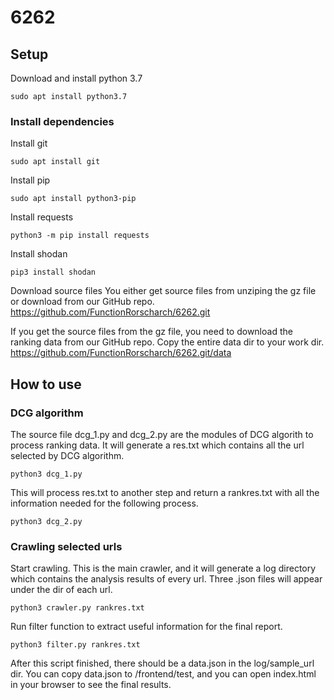 # 6262 
## Setup
Download and install python 3.7
```
sudo apt install python3.7 
```


### Install dependencies
Install git
```
sudo apt install git
```

Install pip
```
sudo apt install python3-pip
```

Install requests
```
python3 -m pip install requests
```

Install shodan
```
pip3 install shodan
```

Download source files
You either get source files from unziping the gz file or download from our GitHub repo.
https://github.com/FunctionRorscharch/6262.git

If you get the source files from the gz file, you need to download the ranking data from our GitHub repo. Copy the entire data dir to your work dir. 
https://github.com/FunctionRorscharch/6262.git/data

## How to use
### DCG algorithm
The source file dcg_1.py and dcg_2.py are the modules of DCG algorith to process ranking data.
It will generate a res.txt which contains all the url selected by DCG algorithm.
```
python3 dcg_1.py
```

This will process res.txt to another step and return a rankres.txt with all the information needed for the following process.
```
python3 dcg_2.py
```
### Crawling selected urls
Start crawling. This is the main crawler, and it will generate a log directory which contains the analysis results of every url. Three .json files will appear under the dir of each url.
```
python3 crawler.py rankres.txt
```
Run filter function to extract useful information for the final report. 
```
python3 filter.py rankres.txt
```
After this script finished, there should be a data.json in the log/sample_url dir. You can copy data.json to /frontend/test, and you can open index.html in your browser to see the final results.  
